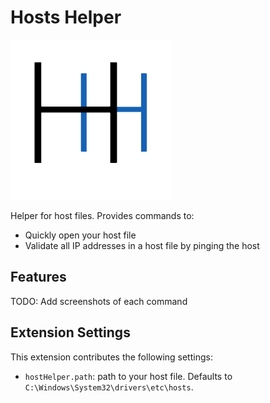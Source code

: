 # Hosts Helper

![Host Helper logo](resources/logo-256px.png)

Helper for host files. Provides commands to:

- Quickly open your host file
- Validate all IP addresses in a host file by pinging the host

## Features

TODO: Add screenshots of each command

## Extension Settings

This extension contributes the following settings:

* `hostHelper.path`: path to your host file. Defaults to `C:\Windows\System32\drivers\etc\hosts`.
